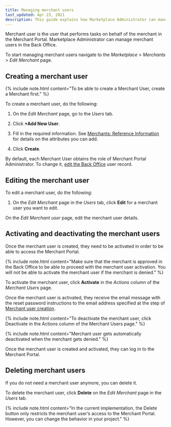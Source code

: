 ```yaml
---
title: Managing merchant users
last_updated: Apr 23, 2021
description: This guide explains how Marketplace Administrator can manage merchant users in the Back Office.
---
```


Merchant user is the user that performs tasks on behalf of the merchant in the Merchant Portal. Marketplace Administrator can manage merchant users in the Back Office.

To start managing  merchant users navigate to the *Marketplace* > *Merchants* > *Edit Merchant* page.

## Creating a merchant user

{% include note.html content="To be able to create a Merchant User, create a Merchant first." %}

To create a merchant user, do the following:

1. On the *Edit Merchant* page, go to the *Users* tab.

2. Click **+Add New User**.

3. Fill in the required information. See [Merchants: Reference Information](/docs/marketplace/user/back-office-user-guides/merchants/merchants-reference-information.html) for details on the attributes you can add.

4. Click **Create**.

By default, each Merchant User obtains the role of Merchant Portal Administrator. To change it, [edit the Back Office](https://documentation.spryker.com/docs/managing-users#editing-a-user) user record.


## Editing the merchant user
To edit a merchant user, do the following:

1. On the *Edit Merchant* page in the *Users* tab, click **Edit** for a merchant user you want to edit.

On the *Edit Merchant user* page, edit the merchant user details.

## Activating and deactivating the merchant users

Once the merchant user is created, they need to be activated in order to be able to access the Merchant Portal.

{% include note.html content="Make sure that the merchant is approved in the Back Office to be able to proceed with the merchant user activation. You will not be able to activate the merchant user if the merchant is denied." %}

To activate the merchant user, click **Activate** in the *Actions* column of the *Merchant Users* page.

Once the merchant user is activated, they receive the email message with the reset password instructions to the email address specified at the step of [Merchant user creation](/docs/marketplace/user/back-office-user-guides/merchants/managing-merchant-users.html#creating-a-merchant-user).

{% include note.html content="To deactivate the merchant user, click Deactivate in the Actions column of the Merchant Users page." %}

{% include note.html content="Merchant user gets automatically deactivated when the merchant gets denied." %}

Once the merchant user is created and activated, they can log in to the Merchant Portal.

## Deleting merchant users

If you do not need a merchant user anymore, you can delete it.

To delete the merchant user, click **Delete** on the *Edit Merchant* page in the *Users* tab.

{% include note.html content="In the current implementation, the Delete button only restricts the merchant user’s access to the Merchant Portal. However, you can change the behavior in your project." %}
